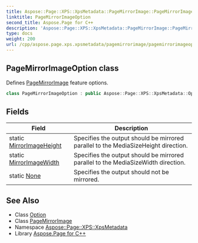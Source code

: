 ```yaml
---
title: Aspose::Page::XPS::XpsMetadata::PageMirrorImage::PageMirrorImageOption class
linktitle: PageMirrorImageOption
second_title: Aspose.Page for C++
description: 'Aspose::Page::XPS::XpsMetadata::PageMirrorImage::PageMirrorImageOption class. Defines PageMirrorImage feature options in C++.'
type: docs
weight: 200
url: /cpp/aspose.page.xps.xpsmetadata/pagemirrorimage/pagemirrorimageoption/
---
```

## PageMirrorImageOption class


Defines [PageMirrorImage](../) feature options.

```cpp
class PageMirrorImageOption : public Aspose::Page::XPS::XpsMetadata::Option
```

## Fields

| Field | Description |
| --- | --- |
| static [MirrorImageHeight](./mirrorimageheight/) | Specifies the output should be mirrored parallel to the MediaSizeHeight direction. |
| static [MirrorImageWidth](./mirrorimagewidth/) | Specifies the output should be mirrored parallel to the MediaSizeWidth direction. |
| static [None](./none/) | Specifies the output should not be mirrored. |
## See Also

* Class [Option](../../option/)
* Class [PageMirrorImage](../)
* Namespace [Aspose::Page::XPS::XpsMetadata](../../)
* Library [Aspose.Page for C++](../../../)
